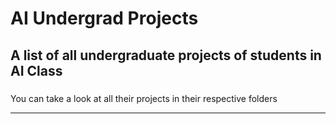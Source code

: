 # AI Undergrad Projects


### 
A list of all undergraduate projects of students in AI Class
---

###
You can take a look at all their projects in their respective folders


---
